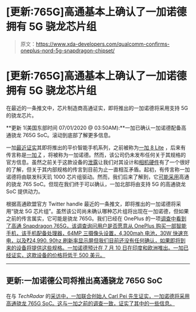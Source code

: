 # [更新:765G]高通基本上确认了一加诺德拥有 5G 骁龙芯片组

> 原文：<https://www.xda-developers.com/qualcomm-confirms-oneplus-nord-5g-snapdragon-chipset/>

# [更新:765G]高通基本上确认了一加诺德拥有 5G 骁龙芯片组

在最近的一条推文中，芯片制造商高通证实，即将推出的一加诺德将采用支持 5G 的骁龙芯片。

**更新 1(美国东部时间 07/01/2020 @ 03:50AM):**一加已确认一加诺德配备高通骁龙 765G SoC。滚动到底部了解更多信息。

一加[最近证实](https://www.xda-developers.com/oneplus-8-lite-oneplus-z-nord-name/)其即将推出的平价智能手机系列，之前被称为[一加 8 Lite](https://www.xda-developers.com/oneplus-8-lite-leaked-renders-mid-range-phone/) ，后来有传言称是[一加 Z](https://www.xda-developers.com/oneplus-z-x-oneplus-8-lite/) ，将被称为一加诺德。然而，该公司仍未发布任何关于其规格的官方信息。虽然之前关于这款设备的[泄露](https://www.xda-developers.com/oneplus-8-lite-leaked-renders-mid-range-phone/)让我们对其设计和[相机硬件](https://www.xda-developers.com/oneplus-nord-32mp-8mp-dual-selfie-hole-punch-camera/)有了一个很好的了解，但关于其内部规格的传言到目前为止一直相互矛盾。起初，有传言称一加诺德将由联发科天玑 1000 芯片组驱动。然而，我们后来了解到，它[可能采用](https://www.xda-developers.com/oneplus-z-specs-indian-pricing-survey-leak-snapdragon-765-5g-64mp-triple-camera/)高通的骁龙 765 SoC。但现在我们终于可以确认，一加北部将由支持 5G 的高通骁龙 SoC 提供动力。

根据高通欧盟官方 Twitter handle 最近的一条推文，即将推出的一加诺德将采用“骁龙 5G 芯片组”。虽然该公司尚未确认哪种芯片组将出现在一加诺德，但如果之前的传言属实，它可能是骁龙 765G。我们已经在 OnePlus 的一项[调查中看到了高通 Snapdragon 765G，该调查询问用户是否愿意从 OnePlus 购买一部智能手机，该手机配备处理器，64MP 三摄像头设置，4,300mah 电池，30W 快速充电，以及₹24,990\. 90hz 刷新率显示屏但我们目前还没有任何确认，如果即将到来的设备将提供这些规格。一加诺德预计在 7 月 10 日在印度和欧洲推出](https://www.xda-developers.com/oneplus-z-specs-indian-pricing-survey-leak-snapdragon-765-5g-64mp-triple-camera/)[。一加已经证实，这款设备的价格将低于 500 美元。](https://www.xda-developers.com/oneplus-mid-range-smartphone-coming-europe-india-soon/)

* * *

## 更新:一加诺德公司将推出高通骁龙 765G SoC

在与 *TechRadar* 的[采访中，一加联合创始人 Carl Pei 先生证实，一加诺德将采用高通骁龙 765G SoC。这与一加之前的调查一致，证实了其中的一些信息。](https://www.techradar.com/news/exclusive-oneplus-nord-chipset-5g-and-3-key-focuses-revealed)